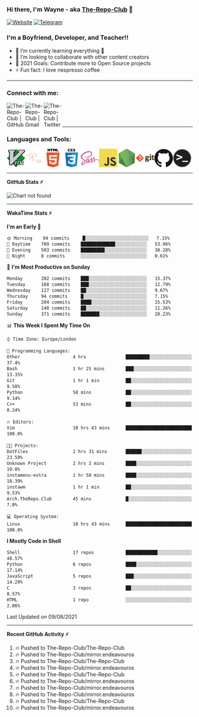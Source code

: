 ### Hi there, I'm Wayne - aka [The-Repo-Club][website] 👋

[![Website](https://img.shields.io/website?label=github.com/The-Repo-Club/&color=orange&style=flat-square&url=https://github.com/The-Repo-Club/)][website]
[![Telegram](https://img.shields.io/badge/Chat%20on-Telegram-orange.svg?color=orange&logo=telegram&style=flat-square)][telegram]

### I'm a Boyfriend, Developer, and Teacher!!

- 🌱 I’m currently learning everything 🤣
- 👯 I’m looking to collaborate with other content creators
- 🥅 2021 Goals: Contribute more to Open Source projects
- ⚡ Fun fact: I love nespresso coffee

---
### Connect with me:

[<img align="left" alt="The-Repo-Club | GitHub" width="50px" src="https://cdn.jsdelivr.net/npm/simple-icons@v3/icons/github.svg" />][website]
[<img align="left" alt="The-Repo-Club | Gmail" width="50px" src="https://cdn.jsdelivr.net/npm/simple-icons@v3/icons/gmail.svg" />][email]
[<img align="left" alt="The-Repo-Club | Twitter" width="50px" src="https://cdn.jsdelivr.net/npm/simple-icons@v3/icons/telegram.svg" />][telegram]

[website]: https://github.com/The-Repo-Club/
[email]: mailto:wayne6324@gmail.com
[telegram]: https://t.me/TheRepoClub

<br />
<br />
<br />

---
### Languages and Tools:

<img align="left" alt="Vim" width="50px" src="https://raw.githubusercontent.com/github/explore/80688e429a7d4ef2fca1e82350fe8e3517d3494d/topics/vim/vim.png" />
<img align="left" alt="Fish" width="50px" src="https://raw.githubusercontent.com/github/explore/80688e429a7d4ef2fca1e82350fe8e3517d3494d/topics/fish/fish.png" />
<img align="left" alt="HTML5" width="50px" src="https://raw.githubusercontent.com/github/explore/80688e429a7d4ef2fca1e82350fe8e3517d3494d/topics/html/html.png" />
<img align="left" alt="CSS3" width="50px" src="https://raw.githubusercontent.com/github/explore/80688e429a7d4ef2fca1e82350fe8e3517d3494d/topics/css/css.png" />
<img align="left" alt="Sass" width="50px" src="https://raw.githubusercontent.com/github/explore/80688e429a7d4ef2fca1e82350fe8e3517d3494d/topics/sass/sass.png" />
<img align="left" alt="JavaScript" width="50px" src="https://raw.githubusercontent.com/github/explore/80688e429a7d4ef2fca1e82350fe8e3517d3494d/topics/javascript/javascript.png" />
<img align="left" alt="Node.js" width="50px" src="https://raw.githubusercontent.com/github/explore/80688e429a7d4ef2fca1e82350fe8e3517d3494d/topics/nodejs/nodejs.png" />
<img align="left" alt="Git" width="50px" src="https://raw.githubusercontent.com/github/explore/80688e429a7d4ef2fca1e82350fe8e3517d3494d/topics/git/git.png" />
<img align="left" alt="GitHub" width="50px" src="https://raw.githubusercontent.com/github/explore/78df643247d429f6cc873026c0622819ad797942/topics/github/github.png" />
<img align="left" alt="Terminal" width="50px" src="https://raw.githubusercontent.com/github/explore/80688e429a7d4ef2fca1e82350fe8e3517d3494d/topics/terminal/terminal.png" />

<br />
<br />
<br />

---

**GitHub Stats ⚡**

![Chart not found](https://github-readme-stats.vercel.app/api?username=The-Repo-Club&theme=tokyonight&show_icons=true&count_private=true&hide_border=true&include_all_commits=true&custom_title=The-Repo-Club%27s+GitHub+Stats)


---

**WakaTime Stats ⚡**

<!--START_SECTION:waka-->
**I'm an Early 🐤** 

```text
🌞 Morning    94 commits     █░░░░░░░░░░░░░░░░░░░░░░░░   7.15% 
🌆 Daytime    709 commits    █████████████░░░░░░░░░░░░   53.96% 
🌃 Evening    503 commits    █████████░░░░░░░░░░░░░░░░   38.28% 
🌙 Night      8 commits      ░░░░░░░░░░░░░░░░░░░░░░░░░   0.61%

```
📅 **I'm Most Productive on Sunday** 

```text
Monday       202 commits    ███░░░░░░░░░░░░░░░░░░░░░░   15.37% 
Tuesday      168 commits    ███░░░░░░░░░░░░░░░░░░░░░░   12.79% 
Wednesday    127 commits    ██░░░░░░░░░░░░░░░░░░░░░░░   9.67% 
Thursday     94 commits     █░░░░░░░░░░░░░░░░░░░░░░░░   7.15% 
Friday       204 commits    ████░░░░░░░░░░░░░░░░░░░░░   15.53% 
Saturday     148 commits    ██░░░░░░░░░░░░░░░░░░░░░░░   11.26% 
Sunday       371 commits    ███████░░░░░░░░░░░░░░░░░░   28.23%

```


📊 **This Week I Spent My Time On** 

```text
⌚︎ Time Zone: Europe/London

💬 Programming Languages: 
Other                    4 hrs               █████████░░░░░░░░░░░░░░░░   37.4% 
Bash                     1 hr 25 mins        ███░░░░░░░░░░░░░░░░░░░░░░   13.35% 
Git                      1 hr 1 min          ██░░░░░░░░░░░░░░░░░░░░░░░   9.58% 
Python                   58 mins             ██░░░░░░░░░░░░░░░░░░░░░░░   9.14% 
C++                      53 mins             ██░░░░░░░░░░░░░░░░░░░░░░░   8.24%

🔥 Editors: 
Vim                      10 hrs 43 mins      █████████████████████████   100.0%

🐱‍💻 Projects: 
DotFiles                 2 hrs 31 mins       ██████░░░░░░░░░░░░░░░░░░░   23.59% 
Unknown Project          2 hrs 2 mins        ████░░░░░░░░░░░░░░░░░░░░░   19.0% 
instamenu-extra          1 hr 58 mins        ████░░░░░░░░░░░░░░░░░░░░░   18.39% 
instawm                  1 hr 1 min          ██░░░░░░░░░░░░░░░░░░░░░░░   9.53% 
Arch.TheRepo.Club        45 mins             █░░░░░░░░░░░░░░░░░░░░░░░░   7.0%

💻 Operating System: 
Linux                    10 hrs 43 mins      █████████████████████████   100.0%

```

**I Mostly Code in Shell** 

```text
Shell                    17 repos            ████████████░░░░░░░░░░░░░   48.57% 
Python                   6 repos             ████░░░░░░░░░░░░░░░░░░░░░   17.14% 
JavaScript               5 repos             ███░░░░░░░░░░░░░░░░░░░░░░   14.29% 
C                        3 repos             ██░░░░░░░░░░░░░░░░░░░░░░░   8.57% 
HTML                     1 repo              ░░░░░░░░░░░░░░░░░░░░░░░░░   2.86%

```



 Last Updated on 09/08/2021
<!--END_SECTION:waka-->

---

**Recent GitHub Activity :zap:**

<!--START_SECTION:activity-->
1. 🔥 Pushed to The-Repo-Club/The-Repo-Club
2. 🔥 Pushed to The-Repo-Club/mirror.endeavouros
3. 🔥 Pushed to The-Repo-Club/The-Repo-Club
4. 🔥 Pushed to The-Repo-Club/mirror.endeavouros
5. 🔥 Pushed to The-Repo-Club/The-Repo-Club
6. 🔥 Pushed to The-Repo-Club/mirror.endeavouros
7. 🔥 Pushed to The-Repo-Club/mirror.endeavouros
8. 🔥 Pushed to The-Repo-Club/mirror.endeavouros
9. 🔥 Pushed to The-Repo-Club/The-Repo-Club
10. 🔥 Pushed to The-Repo-Club/mirror.endeavouros
<!--END_SECTION:activity-->